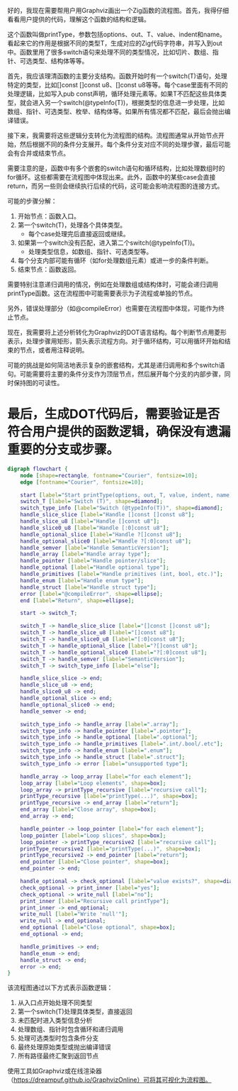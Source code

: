 好的，我现在需要帮用户用Graphviz画出一个Zig函数的流程图。首先，我得仔细看看用户提供的代码，理解这个函数的结构和逻辑。

这个函数叫做printType，参数包括options、out、T、value、indent和name。看起来它的作用是根据不同的类型T，生成对应的Zig代码字符串，并写入到out中。函数里用了很多switch语句来处理不同的类型情况，比如切片、数组、指针、可选类型、结构体等等。

首先，我应该理清函数的主要分支结构。函数开始时有一个switch(T)语句，处理特定的类型，比如[]const []const u8、[]const u8等等。每个case里面有不同的处理逻辑，比如写入pub const声明，循环处理元素等。如果T不匹配这些具体类型，就会进入另一个switch(@typeInfo(T))，根据类型的信息进一步处理，比如数组、指针、可选类型、枚举、结构体等。如果所有情况都不匹配，最后会抛出编译错误。

接下来，我需要将这些逻辑分支转化为流程图的结构。流程图通常从开始节点开始，然后根据不同的条件分支展开。每个条件分支对应不同的处理步骤，最后可能会有合并或结束节点。

需要注意的是，函数中有多个嵌套的switch语句和循环结构，比如处理数组时的for循环。这些都需要在流程图中体现出来。此外，函数中的某些case会直接return，而另一些则会继续执行后续的代码，这可能会影响流程图的连接方式。

可能的步骤分解：
1. 开始节点：函数入口。
2. 第一个switch(T)，处理各个具体类型。
   - 每个case处理完后直接返回或继续。
3. 如果第一个switch没有匹配，进入第二个switch(@typeInfo(T))。
   - 处理类型信息，如数组、指针、可选类型等。
4. 每个分支内部可能有循环（如for处理数组元素）或进一步的条件判断。
5. 结束节点：函数返回。

需要特别注意递归调用的情况，例如在处理数组或结构体时，可能会递归调用printType函数。这在流程图中可能需要表示为子流程或单独的节点。

另外，错误处理部分（如@compileError）也需要在流程图中体现，可能作为终止节点。

现在，我需要将上述分析转化为Graphviz的DOT语言结构。每个判断节点用菱形表示，处理步骤用矩形，箭头表示流程方向。对于循环结构，可以用循环开始和结束的节点，或者用注释说明。

可能的挑战是如何简洁地表示复杂的嵌套结构，尤其是递归调用和多个switch语句。可能需要将主要的条件分支作为顶层节点，然后展开每个分支的内部步骤，同时保持图的可读性。

最后，生成DOT代码后，需要验证是否符合用户提供的函数逻辑，确保没有遗漏重要的分支或步骤。
================================================
```dot
digraph flowchart {
    node [shape=rectangle, fontname="Courier", fontsize=10];
    edge [fontname="Courier", fontsize=10];

    start [label="Start printType(options, out, T, value, indent, name)"];
    switch_T [label="Switch (T)", shape=diamond];
    switch_type_info [label="Switch (@typeInfo(T))", shape=diamond];
    handle_slice_slice [label="Handle []const []const u8"];
    handle_slice_u8 [label="Handle []const u8"];
    handle_slice0_u8 [label="Handle [:0]const u8"];
    handle_optional_slice [label="Handle ?[]const u8"];
    handle_optional_slice0 [label="Handle ?[:0]const u8"];
    handle_semver [label="Handle SemanticVersion"];
    handle_array [label="Handle array type"];
    handle_pointer [label="Handle pointer/slice"];
    handle_optional [label="Handle optional type"];
    handle_primitives [label="Handle primitives (int, bool, etc.)"];
    handle_enum [label="Handle enum type"];
    handle_struct [label="Handle struct type"];
    error [label="@compileError", shape=ellipse];
    end [label="Return", shape=ellipse];

    start -> switch_T;

    switch_T -> handle_slice_slice [label="[]const []const u8"];
    switch_T -> handle_slice_u8 [label="[]const u8"];
    switch_T -> handle_slice0_u8 [label="[:0]const u8"];
    switch_T -> handle_optional_slice [label="?[]const u8"];
    switch_T -> handle_optional_slice0 [label="?[:0]const u8"];
    switch_T -> handle_semver [label="SemanticVersion"];
    switch_T -> switch_type_info [label="else"];

    handle_slice_slice -> end;
    handle_slice_u8 -> end;
    handle_slice0_u8 -> end;
    handle_optional_slice -> end;
    handle_optional_slice0 -> end;
    handle_semver -> end;

    switch_type_info -> handle_array [label=".array"];
    switch_type_info -> handle_pointer [label=".pointer"];
    switch_type_info -> handle_optional [label=".optional"];
    switch_type_info -> handle_primitives [label=".int/.bool/.etc"];
    switch_type_info -> handle_enum [label=".enum"];
    switch_type_info -> handle_struct [label=".struct"];
    switch_type_info -> error [label="unsupported type"];

    handle_array -> loop_array [label="for each element"];
    loop_array [label="Loop elements", shape=box];
    loop_array -> printType_recursive [label="recursive call"];
    printType_recursive [label="printType(...)", shape=box];
    printType_recursive -> end_array [label="return"];
    end_array [label="Close array", shape=box];
    end_array -> end;

    handle_pointer -> loop_pointer [label="for each element"];
    loop_pointer [label="Loop slices", shape=box];
    loop_pointer -> printType_recursive2 [label="recursive call"];
    printType_recursive2 [label="printType(...)", shape=box];
    printType_recursive2 -> end_pointer [label="return"];
    end_pointer [label="Close pointer", shape=box];
    end_pointer -> end;

    handle_optional -> check_optional [label="value exists?", shape=diamond];
    check_optional -> print_inner [label="yes"];
    check_optional -> write_null [label="no"];
    print_inner [label="Recursive call printType"];
    print_inner -> end_optional;
    write_null [label="Write 'null'"];
    write_null -> end_optional;
    end_optional [label="Close optional", shape=box];
    end_optional -> end;

    handle_primitives -> end;
    handle_enum -> end;
    handle_struct -> end;
    error -> end;
}
```

该流程图通过以下方式表示函数逻辑：
1. 从入口点开始处理不同类型
2. 第一个switch(T)处理具体类型，直接返回
3. 未匹配时进入类型信息分析
4. 处理数组、指针时包含循环和递归调用
5. 处理可选类型时包含条件分支
6. 最终处理原始类型或抛出编译错误
7. 所有路径最终汇聚到返回节点

使用工具如Graphviz或在线渲染器（https://dreampuf.github.io/GraphvizOnline）可将其可视化为流程图。